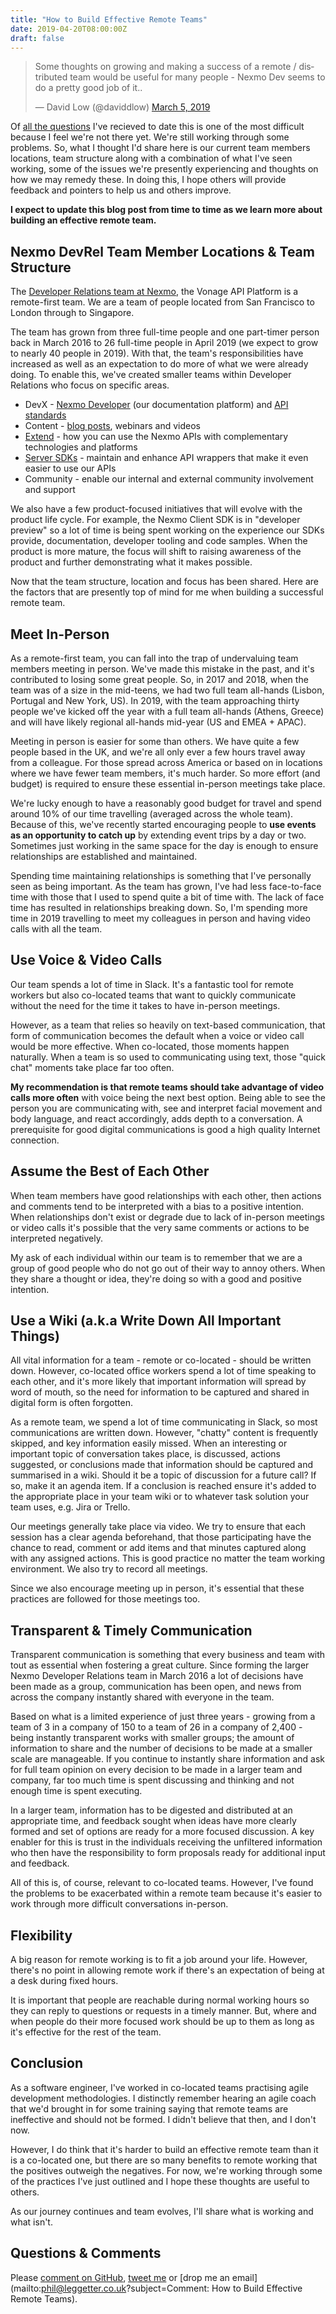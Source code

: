 ```yaml
---
title: "How to Build Effective Remote Teams"
date: 2019-04-20T08:00:00Z
draft: false
---
```


<blockquote class="twitter-tweet" data-lang="en"><p lang="en" dir="ltr">Some thoughts on growing and making a success of a remote / distributed team would be useful for many people - Nexmo Dev seems to do a pretty good job of it..</p>&mdash; David Low (@daviddlow) <a href="https://twitter.com/daviddlow/status/1102865173843456000?ref_src=twsrc%5Etfw">March 5, 2019</a></blockquote>
<script async src="https://platform.twitter.com/widgets.js" charset="utf-8"></script>

Of [all the questions](https://github.com/leggetter/leggetter.dev/labels/question) I've recieved to date this is one of the most difficult because I feel we're not there yet. We're still working through some problems. So, what I thought I'd share here is our current team members locations, team structure along with a combination of what I've seen working, some of the issues we're presently experiencing and thoughts on how we may remedy these. In doing this, I hope others will provide feedback and pointers to help us and others improve.

**I expect to update this blog post from time to time as we learn more about building an effective remote team.**

## Nexmo DevRel Team Member Locations & Team Structure

The [Developer Relations team at Nexmo](https://developer.nexmo.com/team), the Vonage API Platform is a remote-first team. We are a team of people located from San Francisco to London through to Singapore.

The team has grown from three full-time people and one part-timer person back in March 2016 to 26 full-time people in April 2019 (we expect to grow to nearly 40 people in 2019). With that, the team's responsibilities have increased as well as an expectation to do more of what we were already doing. To enable this, we've created smaller teams within Developer Relations who focus on specific areas.

* DevX - [Nexmo Developer](https://developer.nexmo.com) (our documentation platform) and [API standards](https://nexmo.github.io/api-standards/)
* Content - [blog posts](https://www.nexmo.com/blog/category/developer/), webinars and videos
* [Extend](https://developer.nexmo.com/extend) - how you can use the Nexmo APIs with complementary technologies and platforms
* [Server SDKs](https://github.com/Nexmo?utf8=%E2%9C%93&q=topic%3Aserver-sdk&type=&language=) - maintain and enhance API wrappers that make it even easier to use our APIs
* Community - enable our internal and external community involvement and support

We also have a few product-focused initiatives that will evolve with the product life cycle. For example, the Nexmo Client SDK is in "developer preview" so a lot of time is being spent working on the experience our SDKs provide, documentation, developer tooling and code samples. When the product is more mature, the focus will shift to raising awareness of the product and further demonstrating what it makes possible.

Now that the team structure, location and focus has been shared. Here are the factors that are presently top of mind for me when building a successful remote team.

## Meet In-Person

As a remote-first team, you can fall into the trap of undervaluing team members meeting in person. We've made this mistake in the past, and it's contributed to losing some great people. So, in 2017 and 2018, when the team was of a size in the mid-teens, we had two full team all-hands (Lisbon, Portugal and New York, US). In 2019, with the team approaching thirty people we've kicked off the year with a full team all-hands (Athens, Greece) and will have likely regional all-hands mid-year (US and EMEA + APAC).

Meeting in person is easier for some than others. We have quite a few people based in the UK, and we're all only ever a few hours travel away from a colleague. For those spread across America or based on in locations where we have fewer team members, it's much harder. So more effort (and budget) is required to ensure these essential in-person meetings take place.

We're lucky enough to have a reasonably good budget for travel and spend around 10% of our time travelling (averaged across the whole team). Because of this, we've recently started encouraging people to **use events as an opportunity to catch up** by extending event trips by a day or two. Sometimes just working in the same space for the day is enough to ensure relationships are established and maintained.

Spending time maintaining relationships is something that I've personally seen as being important. As the team has grown, I've had less face-to-face time with those that I used to spend quite a bit of time with. The lack of face time has resulted in relationships breaking down. So, I'm spending more time in 2019 travelling to meet my colleagues in person and having video calls with all the team.

## Use Voice & Video Calls

Our team spends a lot of time in Slack. It's a fantastic tool for remote workers but also co-located teams that want to quickly communicate without the need for the time it takes to have in-person meetings.

However, as a team that relies so heavily on text-based communication, that form of communication becomes the default when a voice or video call would be more effective. When co-located, those moments happen naturally. When a team is so used to communicating using text, those "quick chat" moments take place far too often.

**My recommendation is that remote teams should take advantage of video calls more often** with voice being the next best option. Being able to see the person you are communicating with, see and interpret facial movement and body language, and react accordingly, adds depth to a conversation. A prerequisite for good digital communications is good a high quality Internet connection.

## Assume the Best of Each Other

When team members have good relationships with each other, then actions and comments tend to be interpreted with a bias to a positive intention. When relationships don't exist or degrade due to lack of in-person meetings or video calls it's possible that the very same comments or actions to be interpreted negatively.

My ask of each individual within our team is to remember that we are a group of good people who do not go out of their way to annoy others. When they share a thought or idea, they're doing so with a good and positive intention.

## Use a Wiki (a.k.a Write Down All Important Things)

All vital information for a team - remote or co-located - should be written down. However, co-located office workers spend a lot of time speaking to each other, and it's more likely that important information will spread by word of mouth, so the need for information to be captured and shared in digital form is often forgotten.

As a remote team, we spend a lot of time communicating in Slack, so most communications are written down. However, "chatty" content is frequently skipped, and key information easily missed. When an interesting or important topic of conversation takes place, is discussed, actions suggested, or conclusions made that information should be captured and summarised in a wiki. Should it be a topic of discussion for a future call? If so, make it an agenda item. If a conclusion is reached ensure it's added to the appropriate place in your team wiki or to whatever task solution your team uses, e.g. Jira or Trello.

Our meetings generally take place via video. We try to ensure that each session has a clear agenda beforehand, that those participating have the chance to read, comment or add items and that minutes captured along with any assigned actions. This is good practice no matter the team working environment. We also try to record all meetings.

Since we also encourage meeting up in person, it's essential that these practices are followed for those meetings too.

## Transparent & Timely Communication

Transparent communication is something that every business and team with tout as essential when fostering a great culture. Since forming the larger Nexmo Developer Relations team in March 2016 a lot of decisions have been made as a group, communication has been open, and news from across the company instantly shared with everyone in the team.

Based on what is a limited experience of just three years - growing from a team of 3 in a company of 150 to a team of 26 in a company of 2,400 - being instantly transparent works with smaller groups; the amount of information to share and the number of decisions to be made at a smaller scale are manageable.  If you continue to instantly share information and ask for full team opinion on every decision to be made in a larger team and company, far too much time is spent discussing and thinking and not enough time is spent executing.

In a larger team, information has to be digested and distributed at an appropriate time, and feedback sought when ideas have more clearly formed and set of options are ready for a more focused discussion. A key enabler for this is trust in the individuals receiving the unfiltered information who then have the responsibility to form proposals ready for additional input and feedback.

All of this is, of course, relevant to co-located teams. However, I've found the problems to be exacerbated within a remote team because it's easier to work through more difficult conversations in-person.

## Flexibility

A big reason for remote working is to fit a job around your life. However, there's no point in allowing remote work if there's an expectation of being at a desk during fixed hours.

It is important that people are reachable during normal working hours so they can reply to questions or requests in a timely manner. But, where and when people do their more focused work should be up to them as long as it's effective for the rest of the team.

## Conclusion

As a software engineer, I've worked in co-located teams practising agile development methodologies. I distinctly remember hearing an agile coach that we'd brought in for some training saying that remote teams are ineffective and should not be formed. I didn't believe that then, and I don't now.

However, I do think that it's harder to build an effective remote team than it is a co-located one, but there are so many benefits to remote working that the positives outweigh the negatives. For now, we're working through some of the practices I've just outlined and I hope these thoughts are useful to others.

As our journey continues and team evolves, I'll share what is working and what isn't.

## Questions & Comments

Please [comment on GitHub](https://github.com/leggetter/leggetter.dev/issues/2), [tweet me](https://twitter.com/leggetter) or [drop me an email](mailto:phil@leggetter.co.uk?subject=Comment: How to Build Effective Remote Teams).
